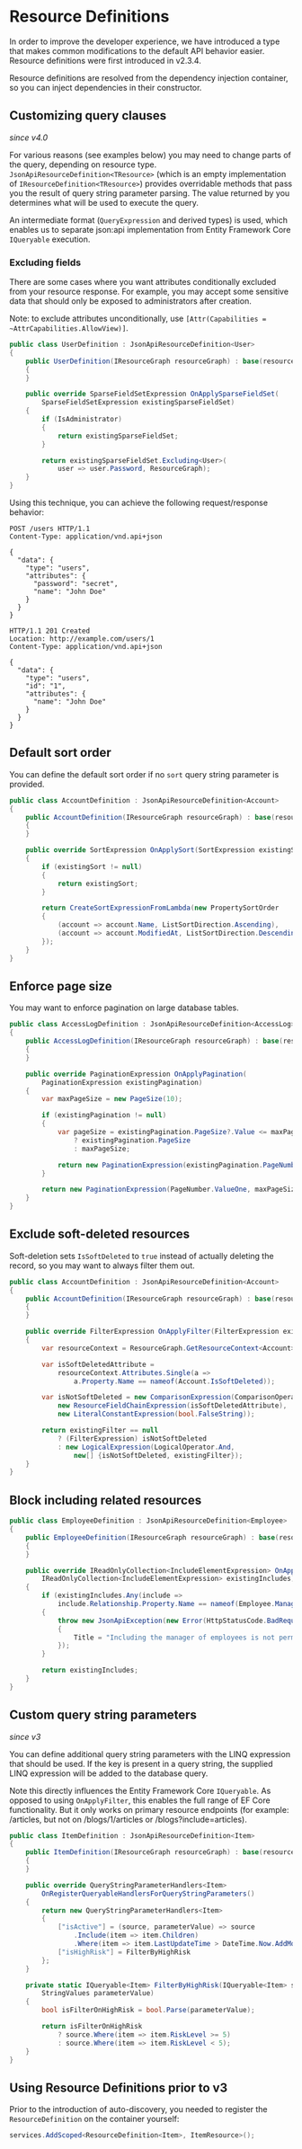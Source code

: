 # Resource Definitions

In order to improve the developer experience, we have introduced a type that makes
common modifications to the default API behavior easier. Resource definitions were first introduced in v2.3.4.

Resource definitions are resolved from the dependency injection container, so you can inject dependencies in their constructor.

## Customizing query clauses

_since v4.0_

For various reasons (see examples below) you may need to change parts of the query, depending on resource type.
`JsonApiResourceDefinition<TResource>` (which is an empty implementation of `IResourceDefinition<TResource>`) provides overridable methods that pass you the result of query string parameter parsing.
The value returned by you determines what will be used to execute the query.

An intermediate format (`QueryExpression` and derived types) is used, which enables us to separate json:api implementation 
from Entity Framework Core `IQueryable` execution.

### Excluding fields

There are some cases where you want attributes conditionally excluded from your resource response.
For example, you may accept some sensitive data that should only be exposed to administrators after creation.

Note: to exclude attributes unconditionally, use `[Attr(Capabilities = ~AttrCapabilities.AllowView)]`.

```c#
public class UserDefinition : JsonApiResourceDefinition<User>
{
    public UserDefinition(IResourceGraph resourceGraph) : base(resourceGraph)
    {
    }

    public override SparseFieldSetExpression OnApplySparseFieldSet(
        SparseFieldSetExpression existingSparseFieldSet)
    {
        if (IsAdministrator)
        {
            return existingSparseFieldSet;
        }

        return existingSparseFieldSet.Excluding<User>(
            user => user.Password, ResourceGraph);
    }
}
```

Using this technique, you can achieve the following request/response behavior:

```http
POST /users HTTP/1.1
Content-Type: application/vnd.api+json

{
  "data": {
    "type": "users",
    "attributes": {
      "password": "secret",
      "name": "John Doe"
    }
  }
}
```

```http
HTTP/1.1 201 Created
Location: http://example.com/users/1
Content-Type: application/vnd.api+json

{
  "data": {
    "type": "users",
    "id": "1",
    "attributes": {
      "name": "John Doe"
    }
  }
}
```

## Default sort order

You can define the default sort order if no `sort` query string parameter is provided.

```c#
public class AccountDefinition : JsonApiResourceDefinition<Account>
{
    public AccountDefinition(IResourceGraph resourceGraph) : base(resourceGraph)
    {
    }

    public override SortExpression OnApplySort(SortExpression existingSort)
    {
        if (existingSort != null)
        {
            return existingSort;
        }

        return CreateSortExpressionFromLambda(new PropertySortOrder
        {
            (account => account.Name, ListSortDirection.Ascending),
            (account => account.ModifiedAt, ListSortDirection.Descending)
        });
    }
}
```

## Enforce page size

You may want to enforce pagination on large database tables.

```c#
public class AccessLogDefinition : JsonApiResourceDefinition<AccessLog>
{
    public AccessLogDefinition(IResourceGraph resourceGraph) : base(resourceGraph)
    {
    }

    public override PaginationExpression OnApplyPagination(
        PaginationExpression existingPagination)
    {
        var maxPageSize = new PageSize(10);

        if (existingPagination != null)
        {
            var pageSize = existingPagination.PageSize?.Value <= maxPageSize.Value
                ? existingPagination.PageSize
                : maxPageSize;

            return new PaginationExpression(existingPagination.PageNumber, pageSize);
        }

        return new PaginationExpression(PageNumber.ValueOne, maxPageSize);
    }
}
```

## Exclude soft-deleted resources

Soft-deletion sets `IsSoftDeleted` to `true` instead of actually deleting the record, so you may want to always filter them out.

```c#
public class AccountDefinition : JsonApiResourceDefinition<Account>
{
    public AccountDefinition(IResourceGraph resourceGraph) : base(resourceGraph)
    {
    }

    public override FilterExpression OnApplyFilter(FilterExpression existingFilter)
    {
        var resourceContext = ResourceGraph.GetResourceContext<Account>();

        var isSoftDeletedAttribute =
            resourceContext.Attributes.Single(a =>
                a.Property.Name == nameof(Account.IsSoftDeleted));

        var isNotSoftDeleted = new ComparisonExpression(ComparisonOperator.Equals,
            new ResourceFieldChainExpression(isSoftDeletedAttribute),
            new LiteralConstantExpression(bool.FalseString));

        return existingFilter == null
            ? (FilterExpression) isNotSoftDeleted
            : new LogicalExpression(LogicalOperator.And,
                new[] {isNotSoftDeleted, existingFilter});
    }
}
```

## Block including related resources

```c#
public class EmployeeDefinition : JsonApiResourceDefinition<Employee>
{
    public EmployeeDefinition(IResourceGraph resourceGraph) : base(resourceGraph)
    {
    }

    public override IReadOnlyCollection<IncludeElementExpression> OnApplyIncludes(
        IReadOnlyCollection<IncludeElementExpression> existingIncludes)
    {
        if (existingIncludes.Any(include =>
            include.Relationship.Property.Name == nameof(Employee.Manager)))
        {
            throw new JsonApiException(new Error(HttpStatusCode.BadRequest)
            {
                Title = "Including the manager of employees is not permitted."
            });
        }

        return existingIncludes;
    }
}
```

## Custom query string parameters

_since v3_

You can define additional query string parameters with the LINQ expression that should be used.
If the key is present in a query string, the supplied LINQ expression will be added to the database query.

Note this directly influences the Entity Framework Core `IQueryable`. As opposed to using `OnApplyFilter`, this enables the full range of EF Core functionality. 
But it only works on primary resource endpoints (for example: /articles, but not on /blogs/1/articles or /blogs?include=articles).

```c#
public class ItemDefinition : JsonApiResourceDefinition<Item>
{
    public ItemDefinition(IResourceGraph resourceGraph) : base(resourceGraph)
    {
    }

    public override QueryStringParameterHandlers<Item>
        OnRegisterQueryableHandlersForQueryStringParameters()
    {
        return new QueryStringParameterHandlers<Item>
        {
            ["isActive"] = (source, parameterValue) => source
                .Include(item => item.Children)
                .Where(item => item.LastUpdateTime > DateTime.Now.AddMonths(-1)),
            ["isHighRisk"] = FilterByHighRisk
        };
    }

    private static IQueryable<Item> FilterByHighRisk(IQueryable<Item> source,
        StringValues parameterValue)
    {
        bool isFilterOnHighRisk = bool.Parse(parameterValue);

        return isFilterOnHighRisk
            ? source.Where(item => item.RiskLevel >= 5)
            : source.Where(item => item.RiskLevel < 5);
    }
}
```

## Using Resource Definitions prior to v3

Prior to the introduction of auto-discovery, you needed to register the
`ResourceDefinition` on the container yourself:

```c#
services.AddScoped<ResourceDefinition<Item>, ItemResource>();
```
